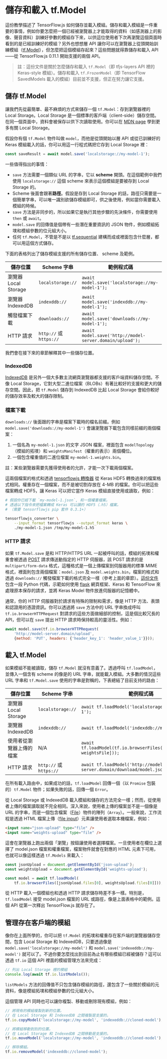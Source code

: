 # 儲存和載入 tf.Model

這份教學描述了 TensorFlow.js 如何儲存並載入模組。儲存和載入模組是一件重要的事情，例如你要怎麼把一個已經被瀏覽器上才能取得的資料（如感測器上的影像、聲音資料）訓練好參數的模組存下來，以供這位使用者下次再瀏覽這個頁面時看到的是已經訓練好的模組？另外也想想層 API 讓你可以在瀏覽器上從頭開始訓練模組（[tf.Model](https://js.tensorflow.org/api/latest/#class:Model)），但怎麼把這個模組存起來？這些問題就得靠儲存和載入 API——從 TensorFlow.js 0.11.1 開始支援的兩個 API。

> 註：這份文件是關於怎麼儲存和載入 `tf.Model`（即 tfjs-layers API 裡的 Keras-style 模組）。儲存和載入 `tf.FrozenModel`（即 TensorFlow SavedModels 載入的模組）目前並不支援，但正在努力讓它支援。

## 儲存 tf.Model

讓我們先從最簡單、最不麻煩的方式來儲存一個 `tf.Model`：存到瀏覽器裡的 Local Storage。Local Storage 是一個標準的客戶端（client-side）儲存空間。在同一個頁面中，資料會被保存以供下次讀取使用。你可以在 [MDN page](https://developer.mozilla.org/en-US/docs/Web/API/Window/localStorage) 學到更多有關 Local Storage。

假設你有個 `tf.Model` 物件叫做 `model`，而他是從頭開始以層 API 或從已訓練好的 Keras 模組載入的話，你可以用這一行程式碼把它存到 Local Storage 裡：

```javascript
const saveResult = await model.save('localstorage://my-model-1');
```

一些值得指出的事情：

- `save` 方法需要一個類似 URL 的字串，它以 **scheme** 開頭。在這個範例中我們使用 `localstorage://` 這個 scheme 來表示這個模組是要被存到 Local Storage 的。
- Scheme 後面會跟著**路徑**。假設是存到 Local Storage 的話，路徑只需要是一個簡單字串，可以唯一識別欲儲存模組即可，供之後使用，例如當你需要載入模組的時候。
- `save` 方法是非同步的，所以如果它是執行其他步驟的先決條件，你需要使用 `then` 或 `await`。
- `model.save` 的回傳值是個帶有一些潛在重要資訊的 JSON 物件，例如模組拓墣和模組參數的位元組大小。
- 任何 `tf.Model`，不管是不是以 [tf.sequential](https://js.tensorflow.org/api/latest/#sequential) 建構而成或裡面包含什麼層，都可以用這個方式儲存。

下面的表格列出了儲存模組支援的所有儲存位置、 scheme 及範例。

儲存位置 | Scheme 字串 | 範例程式碼
-----|------|-----
瀏覽器 Local Storage | `localstorage://` | `await model.save('localstorage://my-model-1');`
瀏覽器 IndexedDB | `indexddb://` | `await model.save('indexddb://my-model-1');`
觸發檔案下載 | `downloads://` | `await model.save('downloads://my-model-1');`
HTTP 請求 | `http://` 或 `https://` | `await model.save('http://model-server.domain/upload');`

我們會在接下來的章節解釋其中一些儲存位置。

### IndexedDB

[IndexedDB](https://developer.mozilla.org/en-US/docs/Web/API/IndexedDB_API) 是另外一個大多數主流網頁瀏覽器都支援的客戶端資料儲存空間。不像 Local Storage，它對大型二進位檔案（BLOBs）有著比較好的支援和更大的儲存空間。因此，把 `tf.Model` 儲存到 IndexedDB 比起 Local Storage 會給你較好的儲存效率及較大的儲存限制。

### 檔案下載

`downloads://` 後面跟的字串是檔案下載時的檔名前綴。例如 `model.save('downloads://my-model-1')` 會讓瀏覽器下載包含同樣前綴的兩個檔案：

1. 一個名為 `my-model-1.json` 的文字 JSON 檔案，裡面包含 `modelTopology`（模組的拓墣）和 `weightsManifest`（權重的表示）兩個欄位。
2. 一個包含權重值的二進位檔案 `my-model-1.weights.bin`。

註：某些瀏覽器需要先獲得使用者的允許，才能一次下載兩個檔案。

這兩個檔案的格式和透過 [tensorflowjs 轉換器](https://pypi.org/project/tensorflowjs/) 從 Keras HDF5 轉換過來的檔案格式相同。權重存在一個檔案，而不是被切割存放在 4-MB 的檔案。你可以把這些檔案轉成 HDF5，讓 Keras 可以把它當作 Keras 模組直接使用或讀取，例如：

```Bash
# 假設你已經下載 `my-model-1.json`, 和一個權重檔案。
# 透過以下指令來把檔案轉成 Keras 可以讀的 HDF5（.h5）檔案。
# （需要 tensorflowjs pip 套件 0.3.1+）

tensorflowjs_converter \
    --input_format tensorflowjs --output_format keras \
    ./my-model-1.json /tmp/my-model-1.h5
```

### HTTP 請求

如果 `tf.Model.save` 是和 HTTP/HTTPS URL 一起被呼叫的話，模組的拓墣和權重會被透過 [POST](https://developer.mozilla.org/en-US/docs/Web/HTTP/Methods/POST) 請求傳送動指定的 HTTP 伺服器，該 POST 請求的是 `multipart/form-data` 格式，這種格式是一個上傳檔案到伺服器用的標準 MIME 格式，裡面則包含兩個檔案：`model.json` 及 `model.weights.bin`，檔案的格式和透過 `downloads://` 觸發檔案下載的格式完全一樣（參考上面的章節）。[這份文件](https://js.tensorflow.org/api/latest/#tf.io.browserHTTPRequest)包含一段 Python 代碼，示範如何使用 [flask](http://flask.pocoo.org/) 網頁框架、Keras 和 TensorFlow 來處理原本保存的請求，並將 Keras Model 物件放進伺服器的記憶體中。

通常，你的 HTTP 伺服器對於請求有特殊的限制和需求，像是 HTTP 方法、表頭和認證用的憑證資訊。你可以透過將 `save` 方法中的 URL 字串換成呼叫 `tf.io.browserHTTPRequest` 對請求的這些方面做細部的控制，這是個比較冗長的 API，但可以在 `save` 提出 HTTP 請求時保持較高的靈活性。例如：

```javascript
await model.save(tf.io.browserHTTPRequest(
    'http://model-server.domain/upload',
    {method: 'PUT', headers: {'header_key_1': 'header_value_1'}}));
```

## 載入 tf.Model

如果模組不能被讀取，儲存 `tf.Model` 就沒有意義了。透過呼叫 `tf.loadModel`，並傳入一個含有 scheme 的像是的 URL 字串，就能載入模組。大多數的情況這些 URL 字串和 `tf.Model.save` 使用的字串是對稱的，下表總結了目前支持的路由：

儲存位置 | Scheme 字串 | 範例程式碼
-----|------|-----
瀏覽器 Local Storage | `localstorage://` | `await tf.loadModel('localstorage://my-model-1');`
瀏覽器 IndexedDB | `indexddb://` | `await tf.loadModel('indexddb://my-model-1');`
使用者從瀏覽器上傳的檔案 | N/A | `await tf.loadModel(tf.io.browserFiles([modelJSONFile, weightsFile]));`
HTTP 請求 | `http://` 或 `https://` | `await tf.loadModel('http://model-server.domain/download/model.json');`

在所有載入路由中，如果成功的話，`tf.loadModel` 回傳一個（以 `Promise` 包裝的）`tf.Model` 物件；如果失敗的話，回傳一個 `Error`。

從 Local Storage 或 IndexedDB 載入模組和儲存的方法完全一樣；然而，從使用者上傳的檔案讀取就不完全相同。深入來說，使用者上傳的檔案並不是一個像是 URL 的字串，而是一個包含檔案（[File](https://developer.mozilla.org/en-US/docs/Web/API/File)）物件的陣列（`Array`）。一般來說，工作流程是透過 HTML 檔案上傳（[file input](https://developer.mozilla.org/en-US/docs/Web/HTML/Element/input/file)）元素讓使用者選取本機檔案，例如：

```html
<input name="json-upload" type="file" />
<input name="weights-upload" type="file" />
```

這會在瀏覽器上跑出兩個「瀏覽」按鈕讓使用者選擇檔案。一旦使用者在欄位上選擇了 model.json 檔案和權重檔案，檔案物件就會在對應的 HTML 元素下可用，也就可以像這樣透過 `tf.Models` 來載入：

```javascript
const jsonUpload = document.getElementById('json-upload');
const weightsUpload = document.getElementById('weights-upload');

const model = await tf.loadModel(
    tf.io.browserFiles([jsonUpload.files[0], weightsUpload.files[0]]));
```

從 HTTP 載入一個模組也和透過 HTTP 請求儲存時差不多一樣。特別是，`tf.loadModel` 接受 model.json 檔案的 URL 或路徑，像是上面表格中的範例。這個 API 從第一次釋出 TensorFlow.js 就存在了。

## 管理存在客戶端的模組

像你在上面所學的，你可以把 `tf.Model` 的拓墣和權重存在客戶端的瀏覽器儲存空間，包含 Local Storage 和 IndexedDB，只要透過像是 `model.save('localstorage://my-model')` 和 `model.save('indexeddb://my-model')` 就可以了。不過你要怎麼找出到目前為止有哪些模組已經被儲存？這可以透過 `tf.io` 這個 API 裡面的模組管理方法來完成：

```javascript
// 列出 Local Storage 裡的模組
console.log(await tf.io.listModels());
```

`listModels` 方法的回傳值不只包含儲存模組的路徑，還包含了一些關於模組的元資料，像是模組拓墣和模組參數的位元組大小。

這個管理 API 同時也可以讓你複製、移動或刪除現有模組，例如：

```javascript
// 將現有的模組複製到新的位置。
// 在 Local Storage 和 IndexedDB 之間複製是支援的。
tf.io.copyModel('localstorage://my-model', 'indexeddb://cloned-model');

// 將模組移動到別的位置。
// 在 Local Storage 和 IndexedDB 之間移動是支援的。
tf.io.moveModel('localstorage://my-model', 'indexeddb://cloned-model');

// 移除模組。
tf.io.removeModel('indexeddb://cloned-model');
```